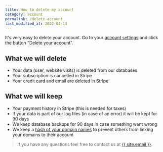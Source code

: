 ```yaml
---
title: How to delete my account
category: account
permalink: /delete-account
last_modified_at: 2022-04-14
---
```


It's very easy to delete your account. Go to your [account settings](https://simpleanalytics.com/account) and click the button "Delete your account".

## What we will delete

- Your data (user, website visits) is deleted from our databases
- Your subscription is cancelled in Stripe
- Your credit card and email are deleted in Stripe

## What we will keep

- Your payment history in Stripe (this is needed for taxes)
- If your data is part of our log files (in case of an error) it will be kept for 90 days
- We keep database backups for 90 days in case something went wrong
- We keep a [hash of your domain names](/explained/domain-privacy) to prevent others from linking your domains to their account

> If you have any questions feel free to contact us at <a href="mailto:{{ site.email }}">{{ site.email }}</a>.
